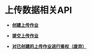 # 上传数据相关API<a name="dli_02_0052"></a>

-   **[创建上传作业](创建上传作业.md)**  

-   **[提交上传作业](提交上传作业.md)**  

-   **[对已创建的上传作业进行鉴权（废弃）](对已创建的上传作业进行鉴权（废弃）.md)**  


